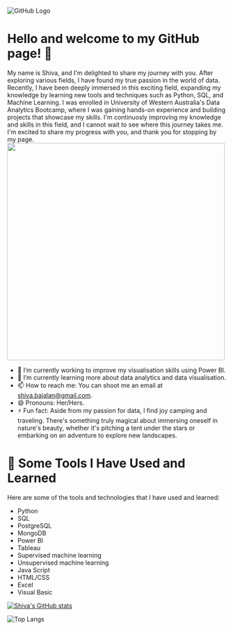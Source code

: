 
![GitHub Logo](https://encrypted-tbn0.gstatic.com/images?q=tbn:ANd9GcQyHjgJ9F0mhIjzhTkUYVTkyaaRr-2EJkMLIw&s)
#  Hello and welcome to my GitHub page! 👋
My name is Shiva, and I'm delighted to share my journey with you. After exploring various fields, I have found my true passion in the world of data. Recently, I have been deeply immersed in this exciting field, expanding my knowledge by learning new tools and techniques such as Python, SQL, and Machine Learning. I was enrolled in University of Western Australia's Data Analytics Bootcamp, where I was gaining hands-on experience and building projects that showcase my skills. I'm continuosly improving my knowledge and skills in this field, and I cannot wait to see where this journey takes me. I'm excited to share my progress with you, and thank you for stopping by my page.
<img src="[image_url](https://encrypted-tbn0.gstatic.com/images?q=tbn:ANd9GcQyHjgJ9F0mhIjzhTkUYVTkyaaRr-2EJkMLIw&s)"  style="width:500px;">
* 🔭 I’m currently working to improve my visualisation skills using Power BI.
* 🌱 I’m currently learning more about data analytics and data visualisation.
* 📫 How to reach me: You can shoot me an email at shiva.bajalan@gmail.com.
* 😄 Pronouns: Her/Hers.
* ⚡ Fun fact: Aside from my passion for data, I find joy camping and traveling. There's something truly magical about immersing oneself in nature's beauty, whether it's pitching a tent under the stars or embarking on an adventure to explore new landscapes. 
# 🚀  Some Tools I Have Used and Learned
Here are some of the tools and technologies that I have used and learned:

* Python
* SQL
* PostgreSQL
* MongoDB
* Power BI
* Tableau
* Supervised machine learning
* Unsupervised machine learning
* Java Script
* HTML/CSS
* Excel
* Visual Basic

[![Shiva's GitHub stats](https://github-readme-stats.vercel.app/api?username=Shivabajelan)](https://github.com/Shivabajelan/github-readme-stats)
 
![Top Langs](https://github-readme-stats.vercel.app/api/top-langs/?username=Shivabajelan&layout=compact)
